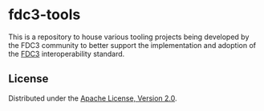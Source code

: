 # fdc3-tools
This is a repository to house various tooling projects being developed by the FDC3 community to better support the implementation and adoption of the [FDC3](https://fdc3.finos.org) interoperability standard.  

## License

Distributed under the [Apache License, Version 2.0](http://www.apache.org/licenses/LICENSE-2.0).
